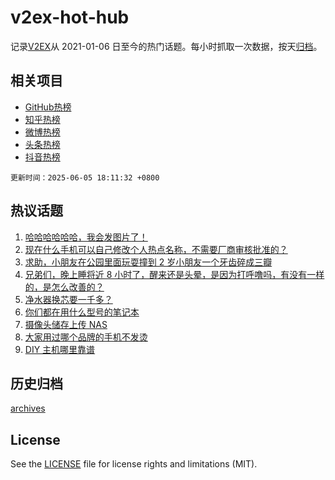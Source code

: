 # v2ex-hot-hub

 记录[V2EX](https://www.v2ex.com/)从 2021-01-06 日至今的热门话题。每小时抓取一次数据，按天[归档](archives)。
 
 ## 相关项目

- [GitHub热榜](https://github.com/snaildev/github-hot-hub)
- [知乎热榜](https://github.com/snaildev/zhihu-hot-hub)
- [微博热榜](https://github.com/snaildev/weibo-hot-hub)
- [头条热榜](https://github.com/snaildev/toutiao-hot-hub)
- [抖音热榜](https://github.com/snaildev/douyin-hot-hub)


 `更新时间：2025-06-05 18:11:32 +0800`

## 热议话题

1. [哈哈哈哈哈哈，我会发图片了！](https://www.v2ex.com/t/1136498)
1. [现在什么手机可以自己修改个人热点名称，不需要厂商审核批准的？](https://www.v2ex.com/t/1136532)
1. [求助，小朋友在公园里面玩耍撞到 2 岁小朋友一个牙齿碎成三瓣](https://www.v2ex.com/t/1136566)
1. [兄弟们，晚上睡将近 8 小时了，醒来还是头晕，是因为打呼噜吗，有没有一样的，是怎么改善的？](https://www.v2ex.com/t/1136430)
1. [净水器换芯要一千多？](https://www.v2ex.com/t/1136476)
1. [你们都在用什么型号的笔记本](https://www.v2ex.com/t/1136393)
1. [摄像头储存上传 NAS](https://www.v2ex.com/t/1136481)
1. [大家用过哪个品牌的手机不发烫](https://www.v2ex.com/t/1136445)
1. [DIY 主机哪里靠谱](https://www.v2ex.com/t/1136514)

## 历史归档

[archives](archives)

## License

See the [LICENSE](LICENSE) file for license rights and limitations (MIT).
